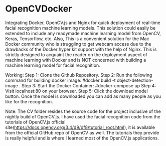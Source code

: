 # OpenCVDocker
Integrating Docker, OpenCV.js and Nginx for quick deployment of real-time facial recognition machine learning models. 
This solution could easily be extended to include any readymade machine learning model from OpenCV, Keras, Tensorflow, etc.
Also,
This is a convenient solution for the Mac Docker community who is struggling to get webcam access due to the drawbacks of the Docker hyper kit support with the help of Nginx.
This is strictly designed to acquaint the reader on the deployment aspect of machine learning with Docker and is NOT concerned with building a machine learning model for facial recognition.

Working:
Step 1: Clone the Github Repository.
Step 2: Run the following command for building docker image:
#docker build -t object-detection-image .
Step 3: Start the Docker Container:
#docker-compose up
Step 4: Visit localhost:80 on your browser.
Step 5: Click the download model button. Once the model is downloaded you can add as many people as you like for the recognition.



Note:
The CV folder resides the source code for the project inclusive of the nightly build of OpenCV.js. I have used the facial recognition code from the tutorials of OpenCV.js official site(https://docs.opencv.org/3.4/d9/df8/tutorial_root.html), it is available from the official GitHub repo of OpenCV as well. The tutorials they provide is really helpful and is where I learned most of the OpenCV.js applications.
